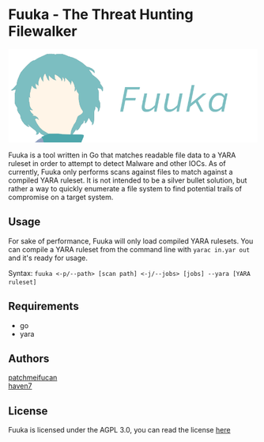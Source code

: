 # Fuuka - The Threat Hunting Filewalker
![Fuuka Banner](https://github.com/patchmeifucan/fuuka/blob/main/fuuka_banner.png)

Fuuka is a tool written in Go that matches readable file data to a YARA ruleset in order to attempt to detect Malware and other IOCs. As of currently, Fuuka only performs scans against files to match against a compiled YARA ruleset. It is not intended to be a silver bullet solution, but rather a way to quickly enumerate a file system to find potential trails of compromise on a target system.

## Usage
For sake of performance, Fuuka will only load compiled YARA rulesets. You can compile a YARA ruleset from the command line with `yarac in.yar out` and it's ready for usage.

Syntax:
`fuuka <-p/--path> [scan path] <-j/--jobs> [jobs] --yara [YARA ruleset]`

## Requirements
<ul>
<li>go</li>
<li>yara</li>
</ul>

## Authors
[patchmeifucan](https://github.com/patchmeifucan)<br>
[haven7](https://github.com/HeavenSmiles)<br>

## License
Fuuka is licensed under the AGPL 3.0, you can read the license [here](https://github.com/patchmeifucan/fuuka/blob/main/LICENSE)
